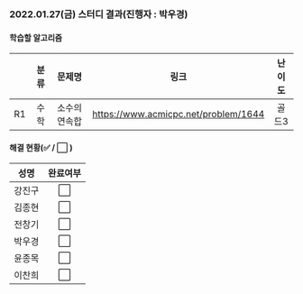 ### 2022.01.27(금) 스터디 결과(진행자 : 박우경)

#### 학습할 알고리즘

|      | 분류 |    문제명     |                 링크                 | 난이도 |
| :--: | :--: | :-----------: | :----------------------------------: | :----: |
|  R1  | 수학 | 소수의 연속합 | https://www.acmicpc.net/problem/1644 | 골드3  |

#### 해결 현황(:white_check_mark: / :white_large_square:  )

|  성명  |       완료여부       |
| :----: | :------------------: |
| 강진구 | :white_large_square: |
| 김종현 | :white_large_square: |
| 전창기 | :white_large_square: |
| 박우경 | :white_large_square: |
| 윤종목 | :white_large_square: |
| 이찬희 | :white_large_square: |

